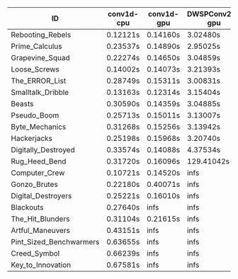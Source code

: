 |ID|conv1d-cpu|conv1d-gpu|DWSPConv2D-gpu|gemm-gpu|avg|
|-|-|-|-|-|-|
|Rebooting_Rebels|0.12121s|0.14160s|3.02480s|1.77149s|1.26478s|
|Prime_Calculus|0.23537s|0.14890s|2.95025s|1.74892s|1.27086s|
|Grapevine_Squad|0.22274s|0.14650s|3.04859s|1.81865s|1.30912s|
|Loose_Screws|0.14002s|0.14073s|3.21393s|1.87858s|1.34332s|
|The_ERROR_List|0.28749s|0.15311s|3.00831s|1.96245s|1.35284s|
|Smalltalk_Dribble|0.13163s|0.12314s|3.15404s|2.01857s|1.35685s|
|Beasts|0.30590s|0.14359s|3.04885s|1.98708s|1.37136s|
|Pseudo_Boom|0.25713s|0.15011s|3.13007s|2.01141s|1.38718s|
|Byte_Mechanics|0.31268s|0.15256s|3.13942s|1.97592s|1.39515s|
|Hackerjacks|0.25198s|0.15968s|3.20740s|2.00882s|1.40697s|
|Digitally_Destroyed|0.33574s|0.14088s|4.37534s|2.62218s|1.86853s|
|Rug_Heed_Bend|0.31720s|0.16096s|129.41042s|4.51082s|33.59985s|
|Computer_Crew|0.10721s|0.14520s|infs|4.50488s|infs|
|Gonzo_Brutes|0.22180s|0.40071s|infs|4.53662s|infs|
|Digital_Destroyers|0.25221s|0.16010s|infs|1.99270s|infs|
|Blackouts|0.27640s|infs|infs|1.91086s|infs|
|The_Hit_Blunders|0.31104s|0.21615s|infs|2.08910s|infs|
|Artful_Maneuvers|0.43151s|infs|infs|4.56839s|infs|
|Pint_Sized_Benchwarmers|0.63655s|infs|infs|4.55708s|infs|
|Creed_Symbol|0.66239s|infs|infs|4.58974s|infs|
|Key_to_Innovation|0.67581s|infs|infs|4.56509s|infs|
